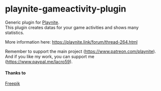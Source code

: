 # playnite-gameactivity-plugin
Generic plugin for [Playnite](https://playnite.link).  
This plugin creates datas for your game activities and shows many statistics. 

More information here: https://playnite.link/forum/thread-264.html

Remember to support the main project (https://www.patreon.com/playnite).  
And if you like my work, you can support me (https://www.paypal.me/lacro59). 

#### Thanks to
[Freepik](https://www.flaticon.com/authors/freepik)
